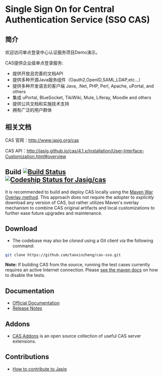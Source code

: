 # Single Sign On for Central Authentication Service (SSO CAS)

## 简介

欢迎访问单点登录中心认证服务项目Demo演示。

CAS提供企业级单点登录服务:

- 提供开放且完善的文档API
- 提供多种开源Java服务组件（Oauth2,OpenID,SAML,LDAP,etc...）
- 提供多种开发语言的客户端 Java, .Net, PHP, Perl, Apache, uPortal, and others
- 集成 uPortal, BlueSocket, TikiWiki, Mule, Liferay, Moodle and others
- 提供公共文档和实施技术支持
- 拥有广泛的用户群体

## 相关文档

CAS 官网：<http://www.jasig.org/cas>

CAS API：<http://jasig.github.io/cas/4.1.x/installation/User-Interface-Customization.html#overview>

## Build [![Build Status](https://api.travis-ci.org/Jasig/cas.png)](http://travis-ci.org/Jasig/cas) [![Codeship Status for Jasig/cas](https://www.codeship.io/projects/a204a3a0-727c-0131-ab14-4e46b2fa20d2/status)](https://www.codeship.io/projects/13661)
It is recommended to build and deploy CAS locally using the [Maven War Overlay method][overlay]. 
This approach does not require the adopter to *explicitly* download any version of CAS, but 
rather utilizes Maven's overlay mechanism to combine CAS original artifacts and local 
customizations to further ease future upgrades and maintenance.

## Download
- The codebase may also be *cloned* using a Git client via the following command:
```bash
git clone https://github.com/tanxinzheng/cas-sso.git
```

**Note:** If building CAS from the source, running the test cases currently requires an active Internet connection.
Please [see the maven docs][skip] on how to disable the tests.


## Documentation
- [Official Documentation][wiki]
- [Release Notes](https://issues.jasig.org/secure/ReleaseNote.jspa?projectId=10007)

## Addons
- [CAS Addons](https://github.com/Unicon/cas-addons) is an open source collection of useful CAS server extensions.

## Contributions
- [How to contribute to Jasig](http://www.jasig.org/jasig/contribute)

[wiki]: http://jasig.github.io/cas
[overlay]: http://jasig.github.io/cas/current/installation/Maven-Overlay-Installation.html
[skip]: http://maven.apache.org/general.html#skip-test
